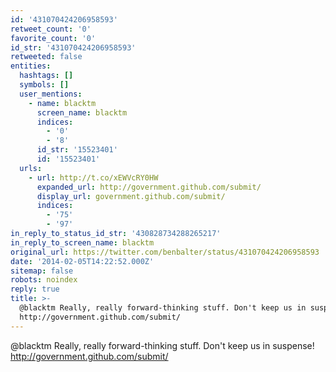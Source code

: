 ```yaml
---
id: '431070424206958593'
retweet_count: '0'
favorite_count: '0'
id_str: '431070424206958593'
retweeted: false
entities:
  hashtags: []
  symbols: []
  user_mentions:
    - name: blacktm
      screen_name: blacktm
      indices:
        - '0'
        - '8'
      id_str: '15523401'
      id: '15523401'
  urls:
    - url: http://t.co/xEWVcRY0HW
      expanded_url: http://government.github.com/submit/
      display_url: government.github.com/submit/
      indices:
        - '75'
        - '97'
in_reply_to_status_id_str: '430828734288265217'
in_reply_to_screen_name: blacktm
original_url: https://twitter.com/benbalter/status/431070424206958593
date: '2014-02-05T14:22:52.000Z'
sitemap: false
robots: noindex
reply: true
title: >-
  @blacktm Really, really forward-thinking stuff. Don't keep us in suspense!
  http://government.github.com/submit/
---
```


@blacktm Really, really forward-thinking stuff. Don't keep us in suspense! http://government.github.com/submit/